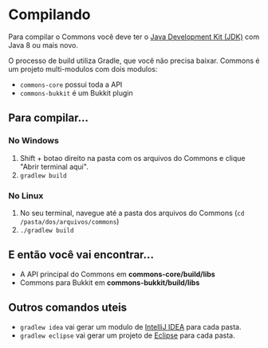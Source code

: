 Compilando
=========

Para compilar o Commons você deve ter o [Java Development Kit (JDK)](http://www.oracle.com/technetwork/java/javase/downloads/index-jsp-138363.html) com Java 8 ou mais novo.

O processo de build utiliza Gradle, que você não precisa baixar. Commons é um projeto multi-modulos com dois modulos:

* `commons-core` possui toda a API 
* `commons-bukkit` é um Bukkit plugin

## Para compilar...

### No Windows

1. Shift + botao direito na pasta com os arquivos do Commons e clique "Abrir terminal aqui".
2. `gradlew build`

### No Linux

1. No seu terminal, navegue até a pasta dos arquivos do Commons (`cd /pasta/dos/arquivos/commons`)
2. `./gradlew build`

## E então você vai encontrar...

* A API principal do Commons em **commons-core/build/libs**
* Commons para Bukkit em **commons-bukkit/build/libs**

## Outros comandos uteis

* `gradlew idea` vai gerar um modulo de [IntelliJ IDEA](http://www.jetbrains.com/idea/) para cada pasta.
* `gradlew eclipse` vai gerar um projeto de [Eclipse](https://www.eclipse.org/downloads/) para cada pasta.
